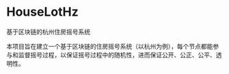 # HouseLotHz
基于区块链的杭州住房摇号系统

本项目旨在建立一个基于区块链的住房摇号系统（以杭州为例），每个节点都能参与和监督摇号过程，以保证摇号过程中的随机性，进而保证公开、公正、公平、透明性。

